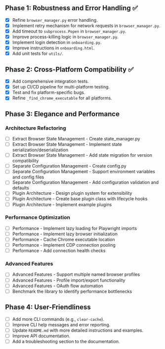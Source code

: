 ## Phase 1: Robustness and Error Handling ✅
- [x] Refine `browser_manager.py` error handling.
- [x] Implement retry mechanism for network requests in `browser_manager.py`.
- [x] Add timeout to `subprocess.Popen` in `browser_manager.py`.
- [x] Improve process-killing logic in `browser_manager.py`.
- [x] Implement login detection in `onboarding.py`.
- [x] Improve instructions in `onboarding.html`.
- [x] Add unit tests for `utils/`.

## Phase 2: Cross-Platform Compatibility ✅
- [x] Add comprehensive integration tests.
- [x] Set up CI/CD pipeline for multi-platform testing.
- [x] Test and fix platform-specific bugs.
- [x] Refine `_find_chrome_executable` for all platforms.

## Phase 3: Elegance and Performance

### Architecture Refactoring
- [ ] Extract Browser State Management - Create state_manager.py
- [ ] Extract Browser State Management - Implement state serialization/deserialization
- [ ] Extract Browser State Management - Add state migration for version compatibility
- [ ] Separate Configuration Management - Create config.py
- [ ] Separate Configuration Management - Support environment variables and config files
- [ ] Separate Configuration Management - Add configuration validation and defaults
- [ ] Plugin Architecture - Design plugin system for extensibility
- [ ] Plugin Architecture - Create base plugin class with lifecycle hooks
- [ ] Plugin Architecture - Implement example plugins

### Performance Optimization
- [ ] Performance - Implement lazy loading for Playwright imports
- [ ] Performance - Implement lazy browser initialization
- [ ] Performance - Cache Chrome executable location
- [ ] Performance - Implement CDP connection pooling
- [ ] Performance - Add connection health checks

### Advanced Features
- [ ] Advanced Features - Support multiple named browser profiles
- [ ] Advanced Features - Profile import/export functionality
- [ ] Advanced Features - OAuth flow automation
- [ ] Benchmark the library to identify performance bottlenecks

## Phase 4: User-Friendliness
- [ ] Add more CLI commands (e.g., `clear-cache`).
- [ ] Improve CLI help messages and error reporting.
- [ ] Update `README.md` with more detailed instructions and examples.
- [ ] Improve API documentation.
- [ ] Add a troubleshooting section to the documentation.
